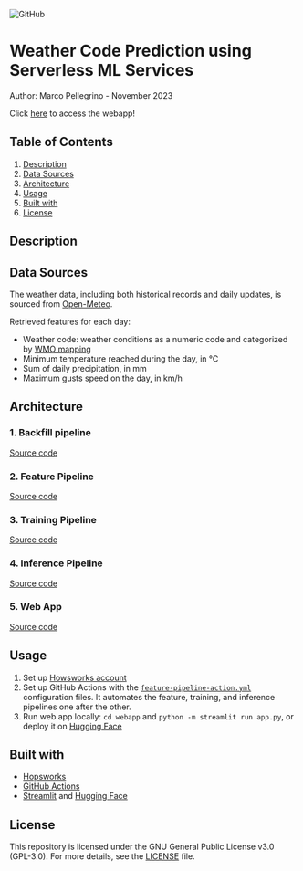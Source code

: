 ![GitHub](https://img.shields.io/badge/license-GPL--3.0-blue)

# Weather Code Prediction using Serverless ML Services

Author: Marco Pellegrino - November 2023

Click [here](https://huggingface.co/spaces/marcopellegrino/predict-weather-code) to access the webapp!

## Table of Contents

1.  [Description](#description)
2.  [Data Sources](#data-sources)
3.  [Architecture](#architecture)
4.  [Usage](#usage)
5.  [Built with](#built-with)
6.  [License](#license)

## Description

## Data Sources

The weather data, including both historical records and daily updates, is sourced from [Open-Meteo](https://open-meteo.com/en/docs).

Retrieved features for each day:

*   Weather code: weather conditions as a numeric code and categorized by [WMO mapping](resources/weather_code_mapping.csv)
*   Minimum temperature reached during the day, in °C
*   Sum of daily precipitation, in mm
*   Maximum gusts speed on the day, in km/h

## Architecture

### 1. Backfill pipeline
[Source code](notebooks/1_weather_code_feature_backfill.ipynb)

### 2. Feature Pipeline
[Source code](notebooks/2_weather_code_feature_pipeline.ipynb)

### 3. Training Pipeline
[Source code](notebooks/3_weather_code_training_pipeline.ipynb)

### 4. Inference Pipeline
[Source code](notebooks/4_weather_code_batch_inference.ipynb)

### 5. Web App
[Source code](webapp/app.py)

## Usage

1.  Set up [Howsworks account](https://app.hopsworks.ai/)
2.  Set up GitHub Actions with the [`feature-pipeline-action.yml`](.github/workflows/pipelines-action.yml) configuration files. It automates the feature, training, and inference pipelines one after the other.
3.  Run web app locally: `cd webapp` and `python -m streamlit run app.py`, or deploy it on [Hugging Face](https://huggingface.co/)

## Built with

*   [Hopsworks](https://www.hopsworks.ai/)
*   [GitHub Actions](https://github.com/features/actions)
*   [Streamlit](https://streamlit.io/) and [Hugging Face](https://huggingface.co/)

## License

This repository is licensed under the GNU General Public License v3.0 (GPL-3.0). For more details, see the [LICENSE](LICENSE) file.
